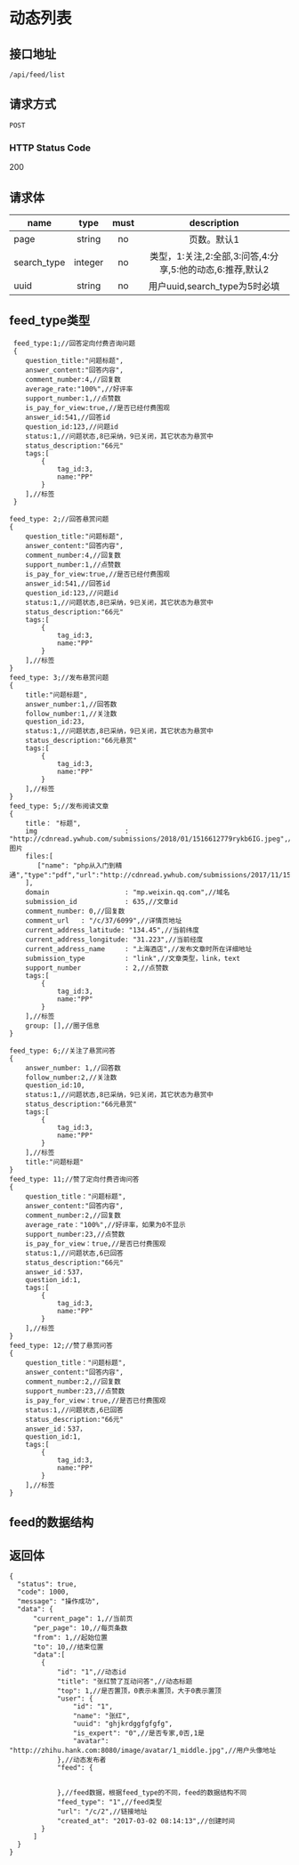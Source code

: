 # 动态列表

## 接口地址

`/api/feed/list`

## 请求方式

`POST`

### HTTP Status Code

200

## 请求体

| name     | type     | must     | description |
|----------|:--------:|:--------:|:--------:|
| page   | string   | no      | 页数。默认1 |
| search_type   | integer   | no      | 类型，1:关注,2:全部,3:问答,4:分享,5:他的动态,6:推荐,默认2 |
| uuid   | string   | no      | 用户uuid,search_type为5时必填 |


## feed_type类型

     feed_type:1;//回答定向付费咨询问题
     {
        question_title:"问题标题",
        answer_content:"回答内容",
        comment_number:4,//回复数
        average_rate:"100%",//好评率
        support_number:1,//点赞数
        is_pay_for_view:true,//是否已经付费围观
        answer_id:541,//回答id
        question_id:123,//问题id
        status:1,//问题状态,8已采纳，9已关闭，其它状态为悬赏中
        status_description:"66元"
        tags:[
            {
                tag_id:3,
                name:"PP"
            }
        ],//标签
     }
    
    feed_type: 2;//回答悬赏问题
    {
        question_title:"问题标题",
        answer_content:"回答内容",
        comment_number:4,//回复数
        support_number:1,//点赞数
        is_pay_for_view:true,//是否已经付费围观
        answer_id:541,//回答id
        question_id:123,//问题id
        status:1,//问题状态,8已采纳，9已关闭，其它状态为悬赏中
        status_description:"66元"
        tags:[
            {
                tag_id:3,
                name:"PP"
            }
        ],//标签
    }
    feed_type: 3;//发布悬赏问题
    {
        title:"问题标题",
        answer_number:1,//回答数
        follow_number:1,//关注数
        question_id:23,
        status:1,//问题状态,8已采纳，9已关闭，其它状态为悬赏中
        status_description:"66元悬赏"
        tags:[
            {
                tag_id:3,
                name:"PP"
            }
        ],//标签
    }
    feed_type: 5;//发布阅读文章
    {
        title： "标题",
        img                      : "http://cdnread.ywhub.com/submissions/2018/01/1516612779rykb6IG.jpeg",//图片
        files:[
           ["name": "php从入门到精通","type":"pdf","url":"http://cdnread.ywhub.com/submissions/2017/11/151029871304HBuRd.pdf"]
        ],
        domain                   : "mp.weixin.qq.com",//域名
        submission_id            : 635,//文章id
        comment_number: 0,//回复数
        comment_url   : "/c/37/6099",//详情页地址
        current_address_latitude: "134.45",//当前纬度
        current_address_longitude: "31.223",//当前经度
        current_address_name     : "上海酒店",//发布文章时所在详细地址
        submission_type          : "link",//文章类型，link，text
        support_number           : 2,//点赞数
        tags:[
            {
                tag_id:3,
                name:"PP"
            }
        ],//标签
        group: [],//圈子信息
    }
    
    feed_type: 6;//关注了悬赏问答
    {
        answer_number: 1,//回答数
        follow_number:2,//关注数
        question_id:10,
        status:1,//问题状态,8已采纳，9已关闭，其它状态为悬赏中
        status_description:"66元悬赏"
        tags:[
            {
                tag_id:3,
                name:"PP"
            }
        ],//标签
        title:"问题标题"
    }
    feed_type: 11;//赞了定向付费咨询问答
    {
        question_title："问题标题",
        answer_content:"回答内容",
        comment_number:2,//回复数
        average_rate："100%",//好评率，如果为0不显示
        support_number:23,//点赞数
        is_pay_for_view：true,//是否已付费围观
        status:1,//问题状态,6已回答
        status_description:"66元"
        answer_id：537，        
        question_id:1,
        tags:[
            {
                tag_id:3,
                name:"PP"
            }
        ],//标签
    }
    feed_type: 12;//赞了悬赏问答
    {
        question_title："问题标题",
        answer_content:"回答内容",
        comment_number:2,//回复数
        support_number:23,//点赞数
        is_pay_for_view：true,//是否已付费围观
        status:1,//问题状态,6已回答
        status_description:"66元"
        answer_id：537，        
        question_id:1,
        tags:[
            {
                tag_id:3,
                name:"PP"
            }
        ],//标签
    }    
## feed的数据结构



## 返回体

```json5
{
  "status": true,
  "code": 1000,
  "message": "操作成功",
  "data": {
      "current_page": 1,//当前页
      "per_page": 10,//每页条数
      "from": 1,//起始位置
      "to": 10,//结束位置
      "data":[
        {
            "id": "1",//动态id
            "title": "张红赞了互动问答",//动态标题
            "top": 1,//是否置顶，0表示未置顶，大于0表示置顶
            "user": {
                "id": "1",
                "name": "张红",
                "uuid": "ghjkrdggfgfgfg",
                "is_expert": "0",//是否专家,0否,1是
                "avatar": "http://zhihu.hank.com:8080/image/avatar/1_middle.jpg",//用户头像地址
            },//动态发布者
            "feed": {
            
            
            },//feed数据，根据feed_type的不同，feed的数据结构不同
            "feed_type": "1",//feed类型
            "url": "/c/2",//链接地址
            "created_at": "2017-03-02 08:14:13",//创建时间
        }
      ]
  }
}
``` 
